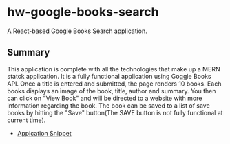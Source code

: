 # hw-google-books-search

A React-based Google Books Search application.

## Summary

This application is complete with all the technologies that make up a MERN statck application. It is a fully functional application using Goggle Books API. Once a title is entered and submitted, the page renders 10 books. Each books displays an image of the book, title, author and summary. You then can click on "View Book" and will be directed to a website with more information regarding the book. The book can be saved to a list of save books by hitting the "Save" button(The SAVE button is not fully functional at current time).

- [Appication Snippet](./reactapp/Image/Snippet.png)
